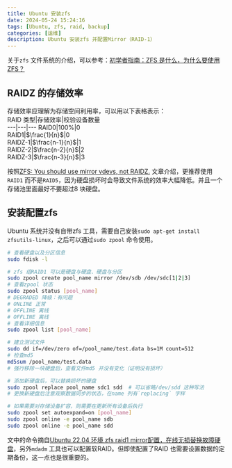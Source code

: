 ```yaml
---
title: Ubuntu 安装zfs  
date: 2024-05-24 15:24:16
tags: [Ubuntu, zfs, raid, backup]
categories: [运维]  
description: Ubuntu 安装zfs 并配置Mirror（RAID-1）     
---
```


关于`zfs` 文件系统的介绍，可以参考：[初学者指南：ZFS 是什么，为什么要使用 ZFS？](https://zhuanlan.zhihu.com/p/45137745)  



## RAIDZ 的存储效率  

存储效率应理解为存储空间利用率，可以用以下表格表示：  
RAID 类型|存储效率|校验设备数量  
---|---|--- 
RAID0|100%|0  
RAID1|$\frac{1}{n}$|0  
RAIDZ-1|$\frac{n-1}{n}$|1  
RAIDZ-2|$\frac{n-2}{n}$|2  
RAIDZ-3|$\frac{n-3}{n}$|3  

按照[ZFS: You should use mirror vdevs, not RAIDZ.](https://jrs-s.net/2015/02/06/zfs-you-should-use-mirror-vdevs-not-raidz/) 文章介绍，更推荐使用`RAID1` 而不是`RAID5`，因为硬盘损坏时会导致文件系统的效率大幅降低。并且一个存储池里面最好不要超过8 块硬盘。  

## 安装配置zfs  

Ubuntu 系统并没有自带zfs 工具，需要自己安装`sudo apt-get install zfsutils-linux`，之后可以通过`sudo zpool` 命令使用。  

```bash  
# 查看硬盘以及分区信息  
sudo fdisk -l    

# zfs 组RAID1 可以是硬盘与硬盘、硬盘与分区  
sudo zpool create pool_name mirror /dev/sdb /dev/sdc[1|2|3]  
# 查看zpool 状态  
sudo zpool status [pool_name]
# DEGRADED 降级：有问题  
# ONLINE 正常  
# OFFLINE 离线       
# OFFLINE 离线       
# 查看详细信息
sudo zpool list [pool_name]

# 建立测试文件  
sudo dd if=/dev/zero of=/pool_name/test.data bs=1M count=512
# 检查md5  
md5sum /pool_name/test.data  
# 强行移除一块硬盘后，查看文件md5 并没有变化（证明没有损坏）

# 添加新硬盘后，可以替换损坏的硬盘
sudo zpool replace pool_name sdc1 sdd  # 可以省略/dev/sdd 这种写法  
# 更换新硬盘后注意观察数据同步的状态，在name 列有`replacing` 字样

# 如果需要对存储设备扩容，则需要在更新所有设备后执行
sudo zpool set autoexpand=on [pool_name]
sudo zpool online -e pool_name sdb
sudo zpool online -e pool_name sdd
```

文中的命令摘自[Ubuntu 22.04 环境 zfs raid1 mirror配置，在线无损替换故障硬盘](https://www.pocketdigi.com/article/linux_zfs_raid1_mirror_replace.html)，另外`mdadm` 工具也可以配置软RAID。但即使配置了RAID 也需要设置数据的定期备份，这一点也是很重要的。